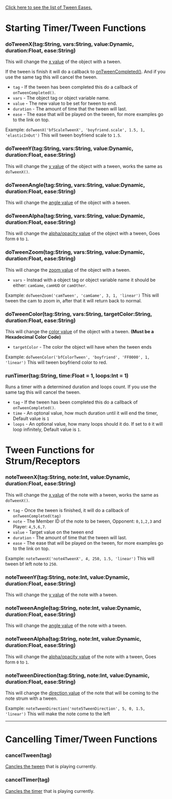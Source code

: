[Click here to see the list of Tween Eases.](https://api.haxeflixel.com/flixel/tweens/FlxEase.html)

# Starting Timer/Tween Functions
### doTweenX(tag:String, vars:String, value:Dynamic, duration:Float, ease:String)
This will change the <ins>x value</ins> of the object with a tween.

If the tween is finish it will do a callback to [onTweenCompleted()](https://github.com/Meme1079/PsychWiki/wiki/Lua-Script-API:-Callback-Templates#ontweencompletedtag:~:text=many%20are%20remaining-,onTweenCompleted(tag),-A%20tween%20you). And if you use the same tag this will cancel the tween.

- `tag` - If the tween has been completed this do a callback of `onTweenCompleted()`.
- `vars` - The object tag or object variable name.
- `value` - The new value to be set for tween to end.
- `duration` - The amount of time that the tween will last.
- `ease` - The ease that will be played on the tween, for more examples go to the link on top.

Example: `doTweenX('bfScaleTweenX', 'boyfriend.scale', 1.5, 1, 'elasticInOut')` This will tween boyfriend scale to `1.5`.

### doTweenY(tag:String, vars:String, value:Dynamic, duration:Float, ease:String)
This will change the <ins>y value</ins> of the object with a tween, works the same as `doTweenX()`.

### doTweenAngle(tag:String, vars:String, value:Dynamic, duration:Float, ease:String)
This will change the <ins>angle value</ins> of the object with a tween.

### doTweenAlpha(tag:String, vars:String, value:Dynamic, duration:Float, ease:String)
This will change the <ins>alpha/opacity value</ins> of the object with a tween, Goes form `0` to `1`.

### doTweenZoom(tag:String, vars:String, value:Dynamic, duration:Float, ease:String)
This will change the <ins>zoom value</ins> of the object with a tween.

- `vars` - Instead with a object tag or object variable name it should be either: `camGame`, `camHUD` or `camOther`.

Example: `doTweenZoom('camTween', 'camGame', 3, 1, 'linear')` This will tween the cam to zoom in, after that it will return back to normal.

### doTweenColor(tag:String, vars:String, targetColor:String, duration:Float, ease:String)
This will change the <ins>color value</ins> of the object with a tween. **(Must be a Hexadecimal Color Code)**

- `targetColor` - The color the object will have when the tween ends 

Example: `doTweenColor('bfColorTween', 'boyfriend', 'FF0000', 1, 'linear')` This will tween boyfriend color to red.

### runTimer(tag:String, time:Float = 1, loops:Int = 1)
Runs a timer with a determined duration and loops count. If you use the same tag this will cancel the tween.

- `tag` - If the tween has been completed this do a callback of `onTweenCompleted()`.
- `time` - An optonal value, how much duration until it will end the timer, Default value is `1`
- `loops` - An optional value, how many loops should it do. If set to `0` it will loop infinitely, Default value is `1`.

# Tween Functions for Strum/Receptors
### noteTweenX(tag:String, note:Int, value:Dynamic, duration:Float, ease:String)
This will change the <ins>x value</ins> of the note with a tween, works the same as `doTweenX()`.

- `tag` - Once the tween is finished, it will do a callback of `onTweenCompleted(tag)`
- `note` - The Member ID of the note to be tween, Opponent: `0,1,2,3` and Player: `4,5,6,7`.
- `value` - Target value on the tween end
- `duration` -  The amount of time that the tween will last.
- `ease` - The ease that will be played on the tween, for more examples go to the link on top.

Example: `noteTweenX('note4TweenX', 4, 250, 1.5, 'linear')` This will tween bf left note to `250`.

### noteTweenY(tag:String, note:Int, value:Dynamic, duration:Float, ease:String)
This will change the <ins>y value</ins> of the note with a tween.

### noteTweenAngle(tag:String, note:Int, value:Dynamic, duration:Float, ease:String)
This will change the <ins>angle value</ins> of the note with a tween.

### noteTweenAlpha(tag:String, note:Int, value:Dynamic, duration:Float, ease:String)
This will change the <ins>alpha/opacity value</ins> of the note with a tween, Goes form `0` to `1`.

### noteTweenDirection(tag:String, note:Int, value:Dynamic, duration:Float, ease:String)
This will change the <ins>direction value</ins> of the note that will be coming to the note strum with a tween.

Example: `noteTweenDirection('note5TweenDirection', 5, 0, 1.5, 'linear')` This will make the note come to the left

***

# Cancelling Timer/Tween Functions
### cancelTween(tag)
<ins>Cancles the tween</ins> that is playing currently.

### cancelTimer(tag)
<ins>Cancles the timer</ins> that is playing currently.